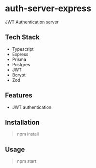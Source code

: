 # auth-server-express

JWT Authentication server

## Tech Stack

- Typescript
- Express
- Prisma
- Postgres
- JWT
- Bcrypt
- Zod

## Features

- JWT authentication

## Installation

> npm install

## Usage

> npm start

